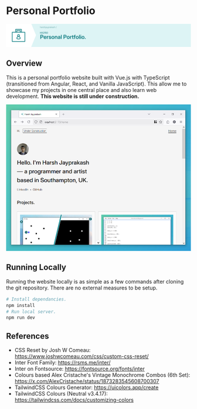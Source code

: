 # Personal Portfolio

![Banner (Decorative)](./doc/ppw-banner.png)

## Overview

This is a personal portfolio website built with Vue.js with TypeScript (transitioned from
Angular, React, and Vanilla JavaScript). This allow me to showcase my projects in one
central place and also learn web development. **This website is still under**
**construction.**

![Screenshot](./doc/ppw-screenshot.png)

## Running Locally

Running the website locally is as simple as a few commands after cloning the git
repository. There are no external measures to be setup.

```sh
# Install dependancies.
npm install
# Run local server.
npm run dev
```


## References

* CSS Reset by Josh W Comeau: <https://www.joshwcomeau.com/css/custom-css-reset/>
* Inter Font Family: <https://rsms.me/inter/>
* Inter on Fontsource: <https://fontsource.org/fonts/inter>
* Colours based Alex Cristache's Vintage Monochrome Combos (6th Set):
<https://x.com/AlexCristache/status/1873283545608700307>
* TailwindCSS Colours Generator: <https://uicolors.app/create>
* TailwindCSS Colours (Neutral v3.4.17): <https://tailwindcss.com/docs/customizing-colors>
